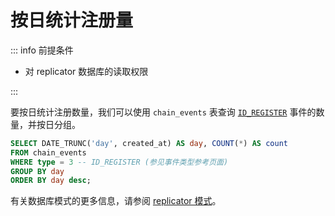 # 按日统计注册量

::: info 前提条件

- 对 replicator 数据库的读取权限

:::

要按日统计注册数量，我们可以使用 `chain_events` 表查询 [`ID_REGISTER`](/reference/hubble/datatypes/events#onchaineventtype) 事件的数量，并按日分组。

```sql
SELECT DATE_TRUNC('day', created_at) AS day, COUNT(*) AS count
FROM chain_events
WHERE type = 3 -- ID_REGISTER (参见事件类型参考页面)
GROUP BY day
ORDER BY day desc;
```

有关数据库模式的更多信息，请参阅 [replicator 模式](/reference/replicator/schema)。
